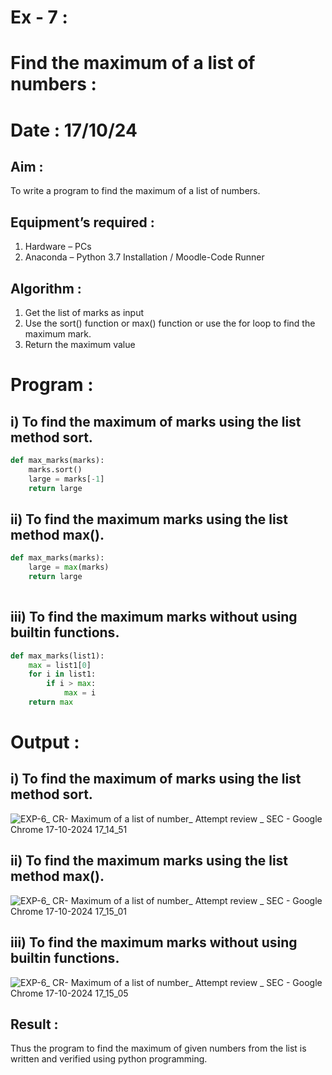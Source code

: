 # Ex - 7 :
# Find the maximum of a list of numbers :
# Date : 17/10/24
## Aim :
To write a program to find the maximum of a list of numbers.
## Equipment’s required :
1.	Hardware – PCs
2.	Anaconda – Python 3.7 Installation / Moodle-Code Runner
## Algorithm :
1.	Get the list of marks as input
2.	Use the sort() function or max() function or use the for loop to find the maximum mark.
3.	Return the maximum value
# Program :
## i) To find the maximum of marks using the list method sort.
```Python
def max_marks(marks):
    marks.sort()
    large = marks[-1]
    return large
```
## ii) To find the maximum marks using the list method max().
```Python
def max_marks(marks):
    large = max(marks)
    return large
    
```

## iii) To find the maximum marks without using builtin functions.
```Python
def max_marks(list1):
    max = list1[0]
    for i in list1:
        if i > max:
            max = i
    return max        
```



# Output :
## i) To find the maximum of marks using the list method sort.
![EXP-6_ CR- Maximum of a list of number_ Attempt review _ SEC - Google Chrome 17-10-2024 17_14_51](https://github.com/user-attachments/assets/d5928b6a-8a7a-4cff-9a3e-4ecc0ebb4ad5)
## ii) To find the maximum marks using the list method max().
![EXP-6_ CR- Maximum of a list of number_ Attempt review _ SEC - Google Chrome 17-10-2024 17_15_01](https://github.com/user-attachments/assets/6664ca3f-aa21-4e36-8ac1-3676b45b02c2)
## iii) To find the maximum marks without using builtin functions.
![EXP-6_ CR- Maximum of a list of number_ Attempt review _ SEC - Google Chrome 17-10-2024 17_15_05](https://github.com/user-attachments/assets/f4f4c845-3688-4f6f-973a-f1b055a14e24)

## Result :
Thus the program to find the maximum of given numbers from the list is written and verified using python programming.
